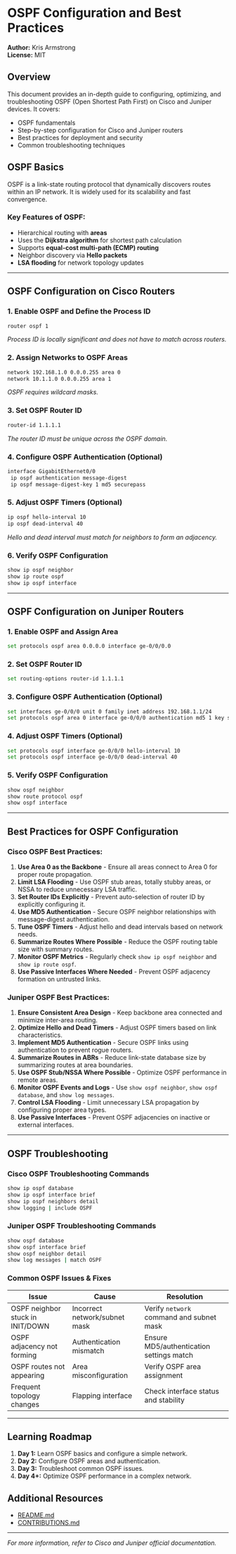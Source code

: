 # OSPF Configuration and Best Practices

**Author:** Kris Armstrong  
**License:** MIT  

## Overview
This document provides an in-depth guide to configuring, optimizing, and troubleshooting OSPF (Open Shortest Path First) on Cisco and Juniper devices. It covers:
- OSPF fundamentals
- Step-by-step configuration for Cisco and Juniper routers
- Best practices for deployment and security
- Common troubleshooting techniques

## OSPF Basics
OSPF is a link-state routing protocol that dynamically discovers routes within an IP network. It is widely used for its scalability and fast convergence.

### Key Features of OSPF:
- Hierarchical routing with **areas**
- Uses the **Dijkstra algorithm** for shortest path calculation
- Supports **equal-cost multi-path (ECMP) routing**
- Neighbor discovery via **Hello packets**
- **LSA flooding** for network topology updates

---

## OSPF Configuration on Cisco Routers
### 1. Enable OSPF and Define the Process ID
```bash
router ospf 1
```
*Process ID is locally significant and does not have to match across routers.*

### 2. Assign Networks to OSPF Areas
```bash
network 192.168.1.0 0.0.0.255 area 0
network 10.1.1.0 0.0.0.255 area 1
```
*OSPF requires wildcard masks.*

### 3. Set OSPF Router ID
```bash
router-id 1.1.1.1
```
*The router ID must be unique across the OSPF domain.*

### 4. Configure OSPF Authentication (Optional)
```bash
interface GigabitEthernet0/0
 ip ospf authentication message-digest
 ip ospf message-digest-key 1 md5 securepass
```

### 5. Adjust OSPF Timers (Optional)
```bash
ip ospf hello-interval 10
ip ospf dead-interval 40
```
*Hello and dead interval must match for neighbors to form an adjacency.*

### 6. Verify OSPF Configuration
```bash
show ip ospf neighbor
show ip route ospf
show ip ospf interface
```

---

## OSPF Configuration on Juniper Routers
### 1. Enable OSPF and Assign Area
```bash
set protocols ospf area 0.0.0.0 interface ge-0/0/0.0
```

### 2. Set OSPF Router ID
```bash
set routing-options router-id 1.1.1.1
```

### 3. Configure OSPF Authentication (Optional)
```bash
set interfaces ge-0/0/0 unit 0 family inet address 192.168.1.1/24
set protocols ospf area 0 interface ge-0/0/0 authentication md5 1 key securepass
```

### 4. Adjust OSPF Timers (Optional)
```bash
set protocols ospf interface ge-0/0/0 hello-interval 10
set protocols ospf interface ge-0/0/0 dead-interval 40
```

### 5. Verify OSPF Configuration
```bash
show ospf neighbor
show route protocol ospf
show ospf interface
```

---

## Best Practices for OSPF Configuration

### Cisco OSPF Best Practices:
1. **Use Area 0 as the Backbone** - Ensure all areas connect to Area 0 for proper route propagation.
2. **Limit LSA Flooding** - Use OSPF stub areas, totally stubby areas, or NSSA to reduce unnecessary LSA traffic.
3. **Set Router IDs Explicitly** - Prevent auto-selection of router ID by explicitly configuring it.
4. **Use MD5 Authentication** - Secure OSPF neighbor relationships with message-digest authentication.
5. **Tune OSPF Timers** - Adjust hello and dead intervals based on network needs.
6. **Summarize Routes Where Possible** - Reduce the OSPF routing table size with summary routes.
7. **Monitor OSPF Metrics** - Regularly check `show ip ospf neighbor` and `show ip route ospf`.
8. **Use Passive Interfaces Where Needed** - Prevent OSPF adjacency formation on untrusted links.

### Juniper OSPF Best Practices:
1. **Ensure Consistent Area Design** - Keep backbone area connected and minimize inter-area routing.
2. **Optimize Hello and Dead Timers** - Adjust OSPF timers based on link characteristics.
3. **Implement MD5 Authentication** - Secure OSPF links using authentication to prevent rogue routers.
4. **Summarize Routes in ABRs** - Reduce link-state database size by summarizing routes at area boundaries.
5. **Use OSPF Stub/NSSA Where Possible** - Optimize OSPF performance in remote areas.
6. **Monitor OSPF Events and Logs** - Use `show ospf neighbor`, `show ospf database`, and `show log messages`.
7. **Control LSA Flooding** - Limit unnecessary LSA propagation by configuring proper area types.
8. **Use Passive Interfaces** - Prevent OSPF adjacencies on inactive or external interfaces.

---

## OSPF Troubleshooting

### Cisco OSPF Troubleshooting Commands
```bash
show ip ospf database
show ip ospf interface brief
show ip ospf neighbors detail
show logging | include OSPF
```

### Juniper OSPF Troubleshooting Commands
```bash
show ospf database
show ospf interface brief
show ospf neighbor detail
show log messages | match OSPF
```

### Common OSPF Issues & Fixes
| Issue | Cause | Resolution |
|--------|-------|------------|
| OSPF neighbor stuck in INIT/DOWN | Incorrect network/subnet mask | Verify `network` command and subnet mask |
| OSPF adjacency not forming | Authentication mismatch | Ensure MD5/authentication settings match |
| OSPF routes not appearing | Area misconfiguration | Verify OSPF area assignment |
| Frequent topology changes | Flapping interface | Check interface status and stability |

---

## Learning Roadmap
1. **Day 1:** Learn OSPF basics and configure a simple network.
2. **Day 2:** Configure OSPF areas and authentication.
3. **Day 3:** Troubleshoot common OSPF issues.
4. **Day 4+:** Optimize OSPF performance in a complex network.

## Additional Resources
- [README.md](README.md)
- [CONTRIBUTIONS.md](CONTRIBUTIONS.md)

---
*For more information, refer to Cisco and Juniper official documentation.*  
